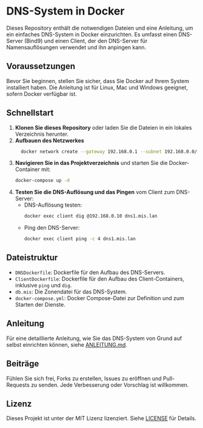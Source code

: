 
# DNS-System in Docker

Dieses Repository enthält die notwendigen Dateien und eine Anleitung, um ein einfaches DNS-System in Docker einzurichten. Es umfasst einen DNS-Server (Bind9) und einen Client, der den DNS-Server für Namensauflösungen verwendet und ihn anpingen kann.

## Voraussetzungen

Bevor Sie beginnen, stellen Sie sicher, dass Sie Docker auf Ihrem System installiert haben. Die Anleitung ist für Linux, Mac und Windows geeignet, sofern Docker verfügbar ist.

## Schnellstart

1. **Klonen Sie dieses Repository** oder laden Sie die Dateien in ein lokales Verzeichnis herunter.
2. **Aufbauen des Netzwerkes**
    ```bash
      docker network create --gateway 192.168.0.1 --subnet 192.168.0.0/24 vdnsnet
      ```
3. **Navigieren Sie in das Projektverzeichnis** und starten Sie die Docker-Container mit:
   ```bash
   docker-compose up -d
   ```
4. **Testen Sie die DNS-Auflösung und das Pingen** vom Client zum DNS-Server:
   - DNS-Auflösung testen:
     ```bash
     docker exec client dig @192.168.0.10 dns1.mis.lan
     ```
   - Ping den DNS-Server:
     ```bash
     docker exec client ping -c 4 dns1.mis.lan
     ```

## Dateistruktur

- `DNSDockerfile`: Dockerfile für den Aufbau des DNS-Servers.
- `ClientDockerfile`: Dockerfile für den Aufbau des Client-Containers, inklusive `ping` und `dig`.
- `db.mis`: Die Zonendatei für das DNS-System.
- `docker-compose.yml`: Docker Compose-Datei zur Definition und zum Starten der Dienste.

## Anleitung

Für eine detaillierte Anleitung, wie Sie das DNS-System von Grund auf selbst einrichten können, siehe [ANLEITUNG.md](ANLEITUNG.md).

## Beiträge

Fühlen Sie sich frei, Forks zu erstellen, Issues zu eröffnen und Pull-Requests zu senden. Jede Verbesserung oder Vorschlag ist willkommen.

## Lizenz

Dieses Projekt ist unter der MIT Lizenz lizenziert. Siehe [LICENSE](LICENSE) für Details.
